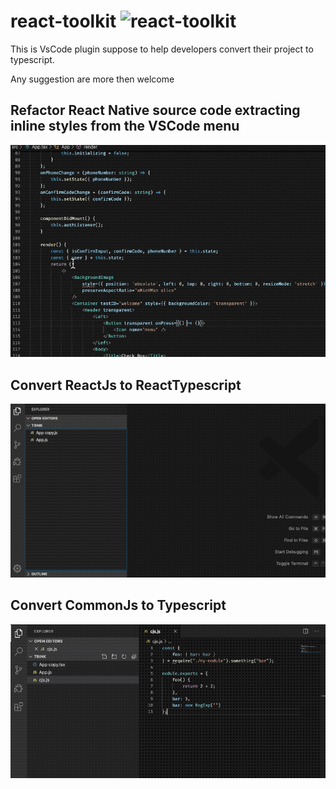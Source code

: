 # react-toolkit ![react-toolkit](https://github.com/CodersAKL/react-toolkit/workflows/Release%20Vscode%20Plugin/badge.svg)

This is VsCode plugin suppose to help developers convert their project to typescript.

Any suggestion are more then welcome

## Refactor React Native source code extracting inline styles from the VSCode menu

![demo1](assets/demo.gif)

## Convert ReactJs to ReactTypescript

![demo2](assets/demo2.gif)

## Convert CommonJs to Typescript

![convert CommonJs to Typescript](assets/demo3.gif)
